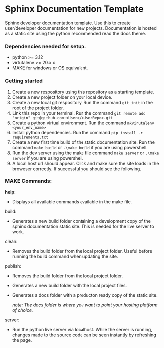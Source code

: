 # Sphinx Documentation Template
Sphinx developer documentation template. Use this to create user/developer documentation for new projects. 
Documentation is hosted as a static site using the python recommended read the docs theme. 

### Dependencies needed for setup. 

- python >= 3.12
- virtutalenv >= 20.x.x
- MAKE for windows or OS equivalent.

### Getting started 

1. Create a new respository using this repository as a starting template.
2. Create a new project folder on your local device. 
3. Create a new local git respository. Run the command `git init` in the root of the project folder. 
4. Link this repo in your terminal. Run the command `git remote add "origin" git@github.com:<User>/<UserRepo>.git`
5. Create a python virtual environment. Run the command `mkvirutalenv <your_env_name>`
6. Install python dependencies. Run the command `pip install -r requirements.txt`
7. Create a new first time build of the static documentation site. Run the command `make build` or `.\make build` if you are using powershell. 
8. Run the dev server using the make file command `make server` or `.\make server` if you are using powershell.
9. A local host url should appear. Click and make sure the site loads in the broweser correctly. If successful you should see the following. 

### MAKE Commands:

**help**:

- Displays all available commands available in the make file. 

build:

- Generates a new build folder containing a development copy of the sphinx documentation static site. This is needed for the live server to work. 

clean:

- Removes the build folder from the local project folder. Useful before running the build command when updating the site. 

publish:

- Removes the build folder from the local project folder.
- Generates a new build folder with the local project files. 
- Generates a docs folder with a producton ready copy of the static site. 

  *note: The docs folder is where you want to point your hosting platform of choice.*

server:
 - Run the python live server via localhost. While the server is running, changes made to the source code can be seen instantly by refreshing the page. 
   
